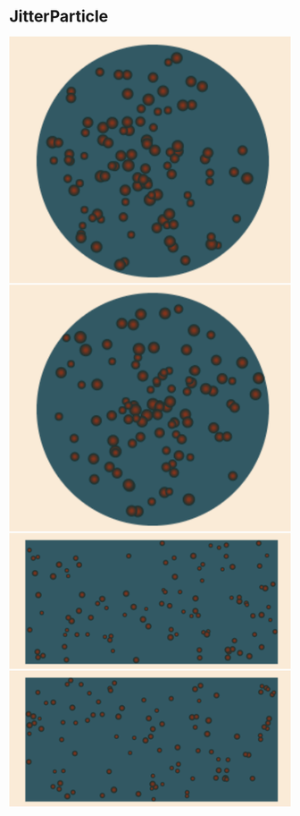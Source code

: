 # JitterParticle
![circleShake](https://github.com/lihaoAd/JitterParticle/blob/master/circleShake.gif)
![circleSport](https://github.com/lihaoAd/JitterParticle/blob/master/circleSport.gif)
![rectShake](https://github.com/lihaoAd/JitterParticle/blob/master/rectShake.gif)
![rectSport](https://github.com/lihaoAd/JitterParticle/blob/master/rectSport.gif)
